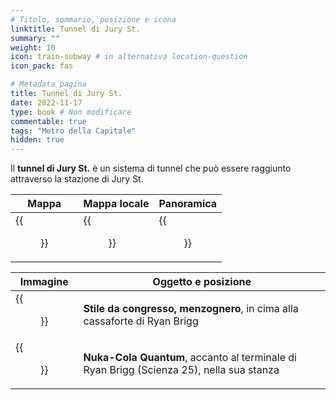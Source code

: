 ```yaml
---
# Titolo, sommario, posizione e icona
linktitle: Tunnel di Jury St.
summary: ""
weight: 10
icon: train-subway # in alternativa location-question
icon_pack: fas

# Metadata pagina
title: Tunnel di Jury St.
date: 2022-11-17
type: book # Non modificare
commentable: true
tags: "Metro della Capitale"
hidden: true
---
```



<div class="fo3">


Il **tunnel di Jury St.** è un sistema di tunnel che può essere raggiunto attraverso la stazione di Jury St.

| Mappa | Mappa locale | Panoramica |
| ----- | ------------ | ---------- |
|  {{<figure src="fo3/Jury_Street_MS_loc.webp">}} | {{<figure src="fo3/Metro_Jury_St_Tunnels.webp">}}  |  {{<figure src="fo3/Jury_St_Tunnels.webp">}} |

| Immagine | Oggetto e posizione |
| -------- | ------------------- |
| {{<figure src="fo3/FO3_LCS_JuryStMetro.webp">}}  | **Stile da congresso, menzognero**, in cima alla cassaforte di Ryan Brigg  |
| {{<figure src="fo3/Fo3_JST_terminal_and_Quantum.webp">}}  | **Nuka-Cola Quantum**, accanto al terminale di Ryan Brigg (Scienza 25), nella sua stanza  |

</div>
